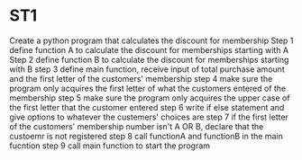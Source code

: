 # ST1
Create a python program that calculates the discount for membership
Step 1 define function A to calculate the discount for memberships starting with A
Step 2 define function B to calculate the discount for memberships starting with B
step 3 define main function, receive input of total purchase amount and the first letter of the customers' membership
step 4 make sure the program only acquires the first letter of what the customers entered of the membership 
step 5 make sure the program only acquires the upper case of the first letter that the customer entered
step 6 write if else statement and give options to whatever the custemers' choices are
step 7 if the first letter of the customers' membership number isn't A OR B, declare that the custoemr is not registered
step 8 call functionA and functionB in the main fucntion 
step 9 call main function to start the program 
